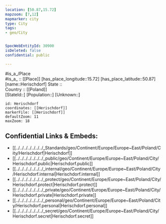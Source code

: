 ```yaml
---
location: [50.87,15.72] 
mapzoom: [7,12] 
mapmarker: city 
type: City
tags:
- geo/City


SpocWebEntityId: 30900
isDeleted: false
confidential: public

---
```

#is_a_/Place  
#is_a_ :: [[Place]] 
[has_place_longitude::15.72] 
[has_place_latitude::50.87] 
[name::Herischdorf] 
State ::  
Country :: [[Poland]]  
[StateId::] 
[Population::] 
[Unknown::] 


```leaflet
id: Herischdorf
coordinates: [[Herischdorf]] 
markerFile: [[Herischdorf]] 
defaultZoom: 11 
maxZoom: 18
```


## Confidential Links & Embeds: 
- [[../../../../../../../_Standards/geo/Continent/Europe/Europe~East/Poland/City/Herischdorf|Herischdorf]] 
- [[../../../../../../../_public/geo/Continent/Europe/Europe~East/Poland/City/Herischdorf.public|Herischdorf.public]] 
- [[../../../../../../../_internal/geo/Continent/Europe/Europe~East/Poland/City/Herischdorf.internal|Herischdorf.internal]] 
- [[../../../../../../../_protect/geo/Continent/Europe/Europe~East/Poland/City/Herischdorf.protect|Herischdorf.protect]] 
- [[../../../../../../../_private/geo/Continent/Europe/Europe~East/Poland/City/Herischdorf.private|Herischdorf.private]] 
- [[../../../../../../../_personal/geo/Continent/Europe/Europe~East/Poland/City/Herischdorf.personal|Herischdorf.personal]] 
- [[../../../../../../../_secret/geo/Continent/Europe/Europe~East/Poland/City/Herischdorf.secret|Herischdorf.secret]] 

